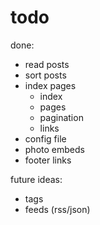 # todo

done:

- read posts
- sort posts
- index pages
    - index
    - pages
    - pagination
    - links
- config file
- photo embeds
- footer links

future ideas:

- tags
- feeds (rss/json)

